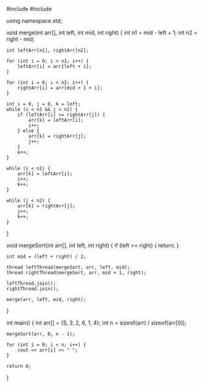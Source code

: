 #include <iostream>
#include <thread>

using namespace std;

void merge(int arr[], int left, int mid, int right) {
    int n1 = mid - left + 1;
    int n2 = right - mid;

    int leftArr[n1], rightArr[n2];

    for (int i = 0; i < n1; i++) {
        leftArr[i] = arr[left + i];
    }

    for (int i = 0; i < n2; i++) {
        rightArr[i] = arr[mid + 1 + i];
    }

    int i = 0, j = 0, k = left;
    while (i < n1 && j < n2) {
        if (leftArr[i] <= rightArr[j]) {
            arr[k] = leftArr[i];
            i++;
        } else {
            arr[k] = rightArr[j];
            j++;
        }
        k++;
    }

    while (i < n1) {
        arr[k] = leftArr[i];
        i++;
        k++;
    }

    while (j < n2) {
        arr[k] = rightArr[j];
        j++;
        k++;
    }
}

void mergeSort(int arr[], int left, int right) {
    if (left >= right) {
        return;
    }

    int mid = (left + right) / 2;

    thread leftThread(mergeSort, arr, left, mid);
    thread rightThread(mergeSort, arr, mid + 1, right);

    leftThread.join();
    rightThread.join();

    merge(arr, left, mid, right);
}

int main() {
    int arr[] = {5, 3, 2, 6, 1, 4};
    int n = sizeof(arr) / sizeof(arr[0]);

    mergeSort(arr, 0, n - 1);

    for (int i = 0; i < n; i++) {
        cout << arr[i] << " ";
    }

    return 0;
}

